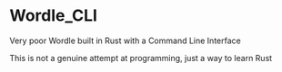 # Wordle_CLI
Very poor Wordle built in Rust with a Command Line Interface

This is not a genuine attempt at programming, just a way to learn Rust
